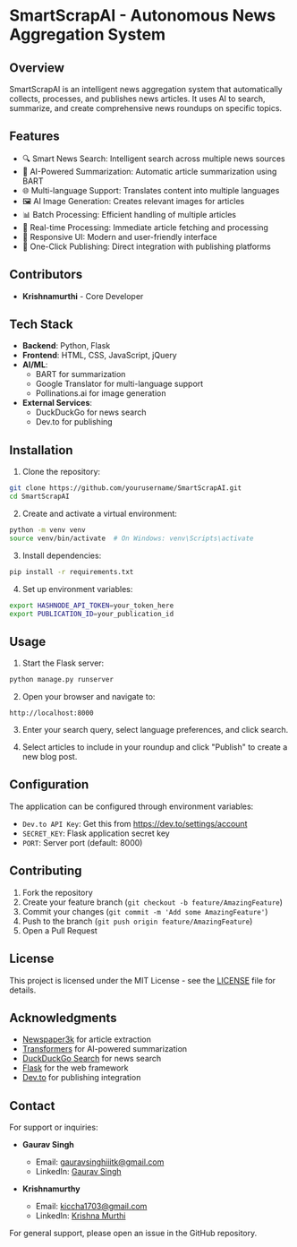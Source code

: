 # SmartScrapAI - Autonomous News Aggregation System

## Overview
SmartScrapAI is an intelligent news aggregation system that automatically collects, processes, and publishes news articles. It uses AI to search, summarize, and create comprehensive news roundups on specific topics.

## Features
- 🔍 Smart News Search: Intelligent search across multiple news sources
- 📝 AI-Powered Summarization: Automatic article summarization using BART
- 🌐 Multi-language Support: Translates content into multiple languages
- 🖼️ AI Image Generation: Creates relevant images for articles
- 📊 Batch Processing: Efficient handling of multiple articles
- 🔄 Real-time Processing: Immediate article fetching and processing
- 📱 Responsive UI: Modern and user-friendly interface
- 🚀 One-Click Publishing: Direct integration with publishing platforms

## Contributors
- **Krishnamurthi** - Core Developer

## Tech Stack
- **Backend**: Python, Flask
- **Frontend**: HTML, CSS, JavaScript, jQuery
- **AI/ML**: 
  - BART for summarization
  - Google Translator for multi-language support
  - Pollinations.ai for image generation
- **External Services**:
  - DuckDuckGo for news search
  - Dev.to for publishing

## Installation

1. Clone the repository:
```bash
git clone https://github.com/yourusername/SmartScrapAI.git
cd SmartScrapAI
```

2. Create and activate a virtual environment:
```bash
python -m venv venv
source venv/bin/activate  # On Windows: venv\Scripts\activate
```

3. Install dependencies:
```bash
pip install -r requirements.txt
```

4. Set up environment variables:
```bash
export HASHNODE_API_TOKEN=your_token_here
export PUBLICATION_ID=your_publication_id
```

## Usage

1. Start the Flask server:
```bash
python manage.py runserver
```

2. Open your browser and navigate to:
```
http://localhost:8000
```

3. Enter your search query, select language preferences, and click search.

4. Select articles to include in your roundup and click "Publish" to create a new blog post.

## Configuration

The application can be configured through environment variables:

- `Dev.to API Key`: Get this from https://dev.to/settings/account
- `SECRET_KEY`: Flask application secret key
- `PORT`: Server port (default: 8000)

## Contributing

1. Fork the repository
2. Create your feature branch (`git checkout -b feature/AmazingFeature`)
3. Commit your changes (`git commit -m 'Add some AmazingFeature'`)
4. Push to the branch (`git push origin feature/AmazingFeature`)
5. Open a Pull Request

## License

This project is licensed under the MIT License - see the [LICENSE](LICENSE) file for details.

## Acknowledgments
- [Newspaper3k](https://newspaper.readthedocs.io/) for article extraction
- [Transformers](https://huggingface.co/transformers/) for AI-powered summarization
- [DuckDuckGo Search](https://github.com/deedy5/duckduckgo_search) for news search
- [Flask](https://flask.palletsprojects.com/) for the web framework
- [Dev.to](https://dev.to/) for publishing integration

## Contact

For support or inquiries:
- **Gaurav Singh**
  - Email: gauravsinghiiitk@gmail.com
  - LinkedIn: [Gaurav Singh](https://www.linkedin.com/in/gaurav-singh-7a1472268/)

- **Krishnamurthy**
  - Email: kiccha1703@gmail.com
  - LinkedIn: [Krishna Murthi](https://www.linkedin.com/in/krishna9003762619murthi)

For general support, please open an issue in the GitHub repository.
